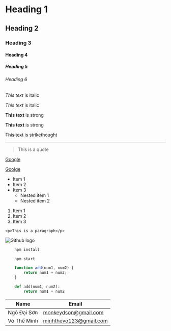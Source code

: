 <!-- Heading -->
# Heading 1
## Heading 2
### Heading 3
#### Heading 4
##### Heading 5
###### Heading 6

<!-- Italic -->
*This text* is italic

_This text_ is italic

<!-- Strong -->
**This text** is strong

__This text__ is strong

<!-- StrikeThought -->
~~This text~~ is strikethought

<!-- Horizontal rule -->
___

<!-- Block quotes  -->
> This is a quote

<!-- Links -->
[Google](https://www.google.com)

<!-- Links with title -->
[Goolge](https://www.google.com
"Google")

<!-- UL -->
- Item 1
- Item 2
- Item 3
  - Nested item 1
  - Nested item 2

<!-- OL -->
1. Item 1
2. Item 2
3. Item 3

<!-- Inline code block -->
`<p>This is a paragraph</p>`

<!-- Image -->
![Github logo](github_logo.png)

<!-- Code block -->
```bash
    npm install

    npm start
```

```javascript
    function add(num1, num2) {
        return num1 + num2;
    }
```

```python
    def add(num1, num2):
        return num1 + num2
```
<!-- Tables -->
| Name        | Email                  |
|-------------|------------------------|
| Ngô Đại Sơn | monkeydson@gmail.com   |
| Võ Thế Minh | minhthevo123@gmail.com |
